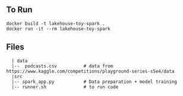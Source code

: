 

## To Run

    docker build -t lakehouse-toy-spark .
    docker run -it --rm lakehouse-toy-spark

## Files

      | data
      |--  podcasts.csv          # data from https://www.kaggle.com/competitions/playground-series-s5e4/data 
      |src
      |-- spark_app.py           # Data preparation + model training
      |-- runner.sh              # to run code 

